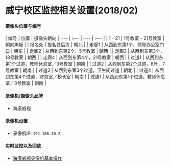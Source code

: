 # 威宁校区监控相关设置(2018/02)

#### 摄像头位置与编号

| 编号 | 位置 | 摄像头朝向
| :--- | :--- | :--- | :--- |
| 1 - 21 | 1号教室 - 21号教室 | 朝向黑板 |
| 报名处 | 报名处后方 | 朝北 |
| 走廊1 | 从西到东第1个，领导办公室门口 | 朝东 |
| 走廊2 | 从西到东第2个，5号教室 | 朝西 |
| 走廊3 | 从西到东第3个，18号教室 | 朝西 |
| 走廊4 | 从西到东第4个，21号教室 | 朝西 |
| 过道1 | 从西到东第1个过道，教师休息室／3号教室 | 朝南 |
| 过道2 | 从西到东第2个过道，6号，7号教室 | 朝南 |
| 过道3 | 从西到东第3个过道，卫生间过道 | 朝北 |
| 过道4 | 从西到东第4个过道，财务室／校长室 | 朝南 |
| 过道1 | 从西到东第1个过道，教师休息室／3号教室 | 朝南 |

#### 录像机/摄像头品牌
* 海康威视

#### 录像机设置
* 录像机IP: `192.168.30.2`

#### 实时监控以及回放
* [海康威视录像机基本操作](https://github.com/northbright/Notes/blob/master/hardware/hikvision-recorder-basis/hikvision-recorder-basis.md)
